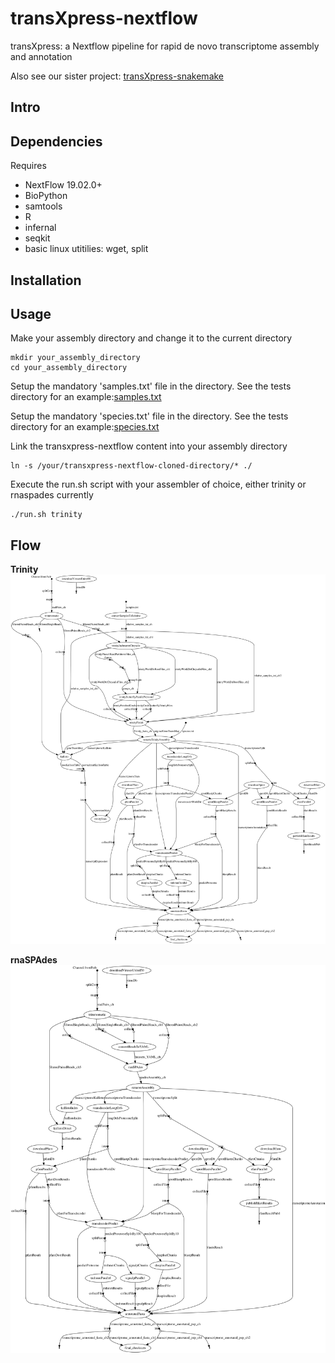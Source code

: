# transXpress-nextflow
transXpress: a Nextflow pipeline for rapid de novo transcriptome assembly and annotation

Also see our sister project: [transXpress-snakemake](https://github.com/transXpress/transXpress-snakemake)

## Intro

## Dependencies

Requires
* NextFlow 19.02.0+
* BioPython
* samtools
* R
* infernal
* seqkit
* basic linux utitilies: wget, split

## Installation


## Usage
Make your assembly directory and change it to the current directory
```
mkdir your_assembly_directory
cd your_assembly_directory
```
Setup the mandatory 'samples.txt' file in the directory. See the tests directory for an example:[samples.txt](./tests/test_nonSS-trinity/samples.txt)

Setup the mandatory 'species.txt' file in the directory. See the tests directory for an example:[species.txt](./tests/test_nonSS-trinity/species.txt)

Link the transxpress-nextflow content into your assembly directory
```
ln -s /your/transxpress-nextflow-cloned-directory/* ./
```
Execute the run.sh script with your assembler of choice, either trinity or rnaspades currently
```
./run.sh trinity
```

## Flow

**Trinity**
![Directed acyclic graph for Trinity transXpress-nextflow program execution](./tests/test_nonSS-trinity/test_nonSS_dag.svg)

**rnaSPAdes**
![Directed acyclic graph for rnaSPAdes transXpress-rnaspades program execution](./tests/test_nonSS-rnaspades/test_nonSS_dag.svg)
